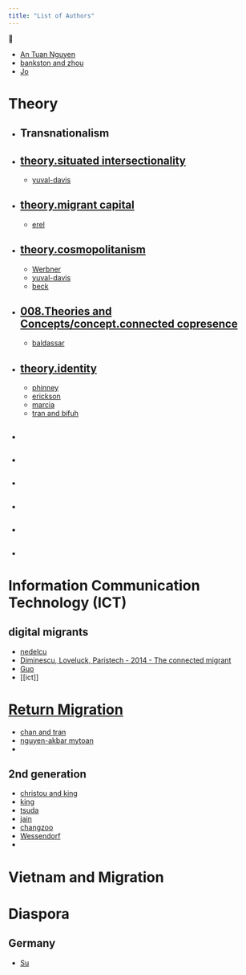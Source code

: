 ```yaml
---
title: "List of Authors"
---
```


📖 
- [An Tuan Nguyen](005.Authors/An%20Tuan%20Nguyen.md)
- [bankston and zhou](005.Authors/bankston%20and%20zhou.md)
- [Jo](005.Authors/Jo.md)

# Theory
- ## Transnationalism
- ## [theory.situated intersectionality](008.TheoriesAndConcepts/theory.situated%20intersectionality.md)
	- [yuval-davis](005.Authors/yuval-davis.md)
- ## [theory.migrant capital](008.TheoriesAndConcepts/theory.migrant%20capital.md)
	- [erel](005.Authors/erel.md)
- ## [theory.cosmopolitanism](008.TheoriesAndConcepts/theory.cosmopolitanism.md)
	- [Werbner](005.Authors/Werbner.md)
	- [yuval-davis](005.Authors/yuval-davis.md)
	- [beck](005.Authors/beck.md)
- ## [008.Theories and Concepts/concept.connected copresence](008.Theories%20and%20Concepts/concept.connected%20copresence)
	- [baldassar](005.Authors/baldassar.md)
- ## [theory.identity](009.Themes/Identity%20and%20Belonging/theory.identity.md)
	- [phinney](phinney.md)
	- [erickson](erickson.md)
	- [marcia](marcia.md)
	- [tran and bifuh](tran%20and%20bifuh.md)
- ##
- ##
- ##
- ##
- ##
-  
# Information Communication Technology (ICT)
## digital migrants
- [nedelcu](005.Authors/nedelcu.md)
- [Diminescu, Loveluck, Paristech - 2014 - The connected migrant](002.LiteratureNotes/Diminescu,%20Loveluck,%20Paristech%20-%202014%20-%20The%20connected%20migrant.md)
- [Guo](Guo.md)
- [[ict]]
###


# [Return Migration](009.Themes/Return%20Migration.md)

- [chan and tran](005.Authors/chan%20and%20tran.md)
- [nguyen-akbar mytoan](005.Authors/nguyen-akbar%20mytoan.md)
- 

## 2nd generation
- [christou and king](christou%20and%20king)
- [king](king.md)
- [tsuda](005.Authors/tsuda.md)
- [jain](005.Authors/jain.md)
- [changzoo](005.Authors/changzoo.md)
- [Wessendorf](005.Authors/Wessendorf.md)
- 

###


# Vietnam and Migration
## 
###


# Diaspora
## Germany
- [Su](005.Authors/Su.md)

###